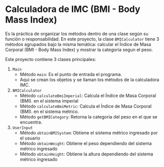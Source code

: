 # Calculadora de IMC (BMI - Body Mass Index)


Es la práctica de organizar los métodos dentro de una clase según su función o responsabilidad. En este proyecto, la clase `BMICalculator` tiene 3 métodos agrupados bajo la misma temática: calcular el Índice de Masa Corporal (BMI - Body Mass Index) y mostrar la categoría segun el peso.

Este proyecto contiene 3 clases principales:
1. `Main`
    - Método `main`: Es el punto de entrada el programa.
    - Aqui se crean los objetos y se llaman los métodos de la calculadora IMC.
2. `BMICalculator`
    - Método `calculateBmiImperial`: Calcula el Índice de Masa Corporal (BMI). en el sistema imperial
    - Método `calculateBmiMetric`: Calcula el Índice de Masa Corporal (BMI). en el sistema métrico.
    - Método `getBMICategory`: Retorna la categoria del peso en el que se encuentra.
3. `UserInput`
    - Método `obtainBMISystem`: Obtiene el sistema métrico ingresado por el usuario
    - Método `obtainWeight`: Obtiene el peso dependiendo del sistema métrico ingresado
    - Método `obtainHeight`: Obtiene la altura dependiendo del sistema métrico ingresado


